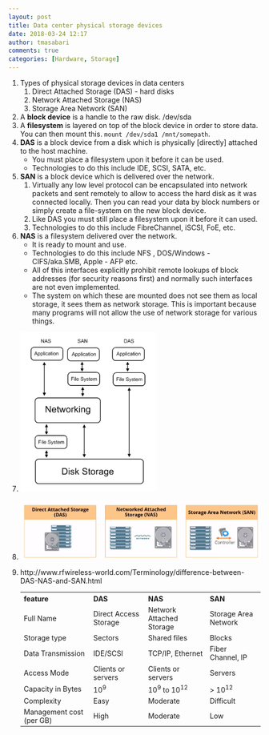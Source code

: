 ```yaml
---
layout: post
title: Data center physical storage devices
date: 2018-03-24 12:17
author: tmasabari
comments: true
categories: [Hardware, Storage]
---
```

<ol>
 	<li>Types of physical storage devices in data centers
<ol>
 	<li>Direct Attached Storage (DAS) - hard disks</li>
 	<li>Network Attached Storage (NAS)</li>
 	<li>Storage Area Network (SAN)</li>
</ol>
</li>
 	<li>A <strong>block device</strong> is a handle to the raw disk. /dev/sda</li>
 	<li>A <strong>filesystem</strong> is layered on top of the block device in order to store data. You can then mount this. <code>mount /dev/sda1 /mnt/somepath</code>.</li>
 	<li><strong>DAS</strong> is a block device from a disk which is physically [directly] attached to the host machine.
<ul>
 	<li>You must place a filesystem upon it before it can be used.</li>
 	<li>Technologies to do this include IDE, SCSI, SATA, etc.</li>
</ul>
</li>
 	<li><strong>SAN</strong> is a block device which is delivered over the network.
<ol>
 	<li>Virtually any low level protocol can be encapsulated into network packets and sent remotely to allow to access the hard disk as it was connected locally. Then you can read your data by block numbers or simply create a file-system on the new block device.</li>
 	<li>Like DAS you must still place a filesystem upon it before it can used.</li>
 	<li>Technologies to do this include FibreChannel, iSCSI, FoE, etc.</li>
</ol>
</li>
 	<li><strong>NAS</strong> is a filesystem delivered over the network.
<ul>
 	<li>It is ready to mount and use.</li>
 	<li>Technologies to do this include NFS , DOS/Windows - CIFS/aka.SMB, Apple - AFP etc.</li>
 	<li>All of this interfaces explicitly prohibit remote lookups of block addresses (for security reasons first) and normally such interfaces are not even implemented.</li>
 	<li>The system on which these are mounted does not see them as local storage, it sees them as network storage. This is important because many programs will not allow the use of network storage for various things.</li>
</ul>
</li>
 	<li>
<p id="ruomqBN"><img class="alignnone wp-image-1048 " src="/wp-content/uploads/2018/03/img_5aad26e259e06.png" alt="" width="272" height="318" /></p>
</li>
 	<li>
<p id="DysmydS"><img class="alignnone size-full wp-image-1050 " src="/wp-content/uploads/2018/03/img_5aad2848b35b8.png" alt="" /></p>
</li>
 	<li>http://www.rfwireless-world.com/Terminology/difference-between-DAS-NAS-and-SAN.html
<table>
<tbody>
<tr>
<th><b>feature</b></th>
<th><b>DAS</b></th>
<th><b>NAS</b></th>
<th><b>SAN</b></th>
</tr>
<tr>
<td>Full Name</td>
<td>Direct Access Storage</td>
<td>Network Attached Storage</td>
<td>Storage Area Network</td>
</tr>
<tr>
<td>Storage type</td>
<td>Sectors</td>
<td>Shared files</td>
<td>Blocks</td>
</tr>
<tr>
<td>Data Transmission</td>
<td>IDE/SCSI</td>
<td>TCP/IP, Ethernet</td>
<td>Fiber Channel, IP</td>
</tr>
<tr>
<td>Access Mode</td>
<td>Clients or servers</td>
<td>Clients or servers</td>
<td>Servers</td>
</tr>
<tr>
<td>Capacity in Bytes</td>
<td>10<sup>9</sup></td>
<td>10<sup>9</sup> to 10<sup>12</sup></td>
<td>&gt; 10<sup>12</sup></td>
</tr>
<tr>
<td>Complexity</td>
<td>Easy</td>
<td>Moderate</td>
<td>Difficult</td>
</tr>
<tr>
<td>Management cost (per GB)</td>
<td>High</td>
<td>Moderate</td>
<td>Low</td>
</tr>
</tbody>
</table>
</li>
</ol>
